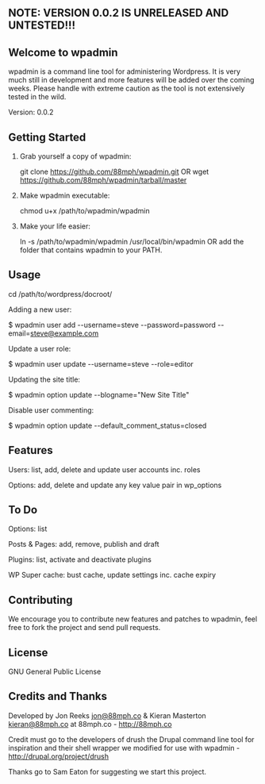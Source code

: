 NOTE: VERSION 0.0.2 IS UNRELEASED AND UNTESTED!!!
------------------------------------------------- 

Welcome to wpadmin
------------------

wpadmin is a command line tool for administering Wordpress. It is very much still in development and more features will be added over the coming weeks. Please handle with extreme caution as the tool is not extensively tested in the wild. 

Version: 0.0.2

Getting Started
---------------

1. Grab yourself a copy of wpadmin:

    git clone https://github.com/88mph/wpadmin.git OR wget https://github.com/88mph/wpadmin/tarball/master

2. Make wpadmin executable:

    chmod u+x /path/to/wpadmin/wpadmin

3. Make your life easier:

    ln -s /path/to/wpadmin/wpadmin /usr/local/bin/wpadmin OR add the folder that contains wpadmin to your PATH.
   
   
Usage
-----

cd /path/to/wordpress/docroot/

Adding a new user:

$ wpadmin user add --username=steve --password=password --email=steve@example.com

Update a user role:

$ wpadmin user update --username=steve --role=editor

Updating the site title:

$ wpadmin option update --blogname="New Site Title"

Disable user commenting:

$ wpadmin option update --default_comment_status=closed

Features
--------

Users: list, add, delete and update user accounts inc. roles

Options: add, delete and update any key value pair in wp_options

To Do
------

Options: list 

Posts & Pages: add, remove, publish and draft

Plugins: list, activate and deactivate plugins

WP Super cache: bust cache, update settings inc. cache expiry


Contributing
------------

We encourage you to contribute new features and patches to wpadmin, feel free to fork the project and send pull requests.

License
-------

GNU General Public License

Credits and Thanks
------------------

Developed by Jon Reeks <jon@88mph.co> & Kieran Masterton <kieran@88mph.co> at 88mph.co - <http://88mph.co>

Credit must go to the developers of drush the Drupal command line tool for inspiration and their shell wrapper we modified for use with wpadmin - <http://drupal.org/project/drush>

Thanks go to Sam Eaton for suggesting we start this project. 